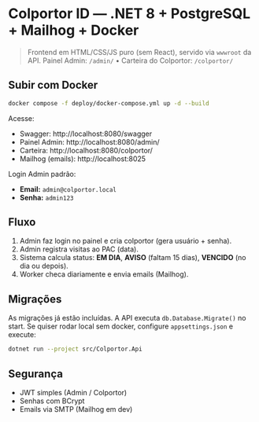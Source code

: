 # Colportor ID — .NET 8 + PostgreSQL + Mailhog + Docker

> Frontend em HTML/CSS/JS puro (sem React), servido via `wwwroot` da API.
> Painel Admin: `/admin/` • Carteira do Colportor: `/colportor/`

## Subir com Docker

```bash
docker compose -f deploy/docker-compose.yml up -d --build
```

Acesse:
- Swagger: http://localhost:8080/swagger
- Painel Admin: http://localhost:8080/admin/
- Carteira: http://localhost:8080/colportor/
- Mailhog (emails): http://localhost:8025

Login Admin padrão:
- **Email:** `admin@colportor.local`
- **Senha:** `admin123`

## Fluxo
1. Admin faz login no painel e cria colportor (gera usuário + senha).
2. Admin registra visitas ao PAC (data).
3. Sistema calcula status: **EM DIA**, **AVISO** (faltam 15 dias), **VENCIDO** (no dia ou depois).
4. Worker checa diariamente e envia emails (Mailhog).

## Migrações
As migrações já estão incluídas. A API executa `db.Database.Migrate()` no start.
Se quiser rodar local sem docker, configure `appsettings.json` e execute:
```bash
dotnet run --project src/Colportor.Api
```

## Segurança
- JWT simples (Admin / Colportor)
- Senhas com BCrypt
- Emails via SMTP (Mailhog em dev)
